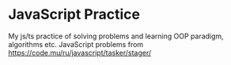 # JavaScript Practice
 My js/ts practice of solving problems and learning OOP paradigm, algorithms etc. JavaScript problems from https://code.mu/ru/javascript/tasker/stager/
